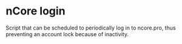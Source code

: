 # nCore login

Script that can be scheduled to periodically log in to ncore.pro, thus preventing an account lock because of inactivity.
